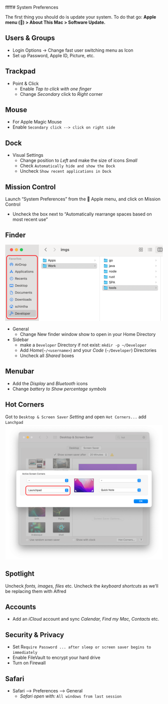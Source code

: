 fffff# System Preferences

The first thing you should do is update your system. To do that go: **Apple menu () > About This Mac > Software Update.**

## Users & Groups

* Login Options -> Change fast user switching menu as Icon
* Set up Password, Apple ID, Picture, etc.

## Trackpad

* Point & Click
  * Enable _Tap to click with one finger_
  * Change _Secondary_ click to _Right_ corner

## Mouse

* For Apple Magic Mouse
* Enable `Secondary click --> click on right side`

## Dock

* Visual Settings
  * Change position to _Left_ and make the size of icons _Small_
  * Check `Automatically hide and show the Dock` 
  * Uncheck `Show recent applications in Dock`

## Mission Control 

Launch “System Preferences” from the  Apple menu, and click on Mission Control

* Uncheck the box next to “Automatically rearrange spaces based on most recent use”

## Finder

![finder-favorites](../images/finder-favorites.png)

* General
  * Change New finder window show to open in your Home Directory
* Sidebar
  * make a `Developer` Directory if not exist: `mkdir -p ~/Developer`
  * Add _Home_(`~/<username>`) and your _Code_ (`~/Developer`) Directories
  * Uncheck all _Shared_ boxes

## Menubar
* Add the _Display_ and _Bluetooth_ icons
* Change _battery to Show percentage symbols_

## Hot Corners
Got to `Desktop & Screen Saver` _Setting_ and open `Hot Corners...` add `Lanchpad`
![finder-favorites](../images/hot-corner.png)

## Spotlight

Uncheck _fonts, images, files_ etc.
Uncheck the _keyboard shortcuts_ as we'll be replacing them with Alfred

## Accounts

* Add an _iCloud_ account and sync _Calendar, Find my Mac, Contacts_ etc.

## Security & Privacy
* Set R`equire Password ... after sleep or screen saver begins to immediately`
* Enable FileVault to encrypt your hard drive
* Turn on Firewall

## Safari
* Safari --> Preferences --> General
  * _Safari open with:_ `All windows from last session`